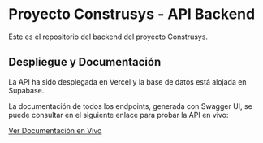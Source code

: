 # Proyecto Construsys - API Backend

Este es el repositorio del backend del proyecto Construsys.

## Despliegue y Documentación

La API ha sido desplegada en Vercel y la base de datos está alojada en Supabase.

La documentación de todos los endpoints, generada con Swagger UI, se puede consultar en el siguiente enlace para probar la API en vivo:

[Ver Documentación en Vivo](https://construsys-despliegue-iaas.vercel.app/api/schema/swagger-ui/)
